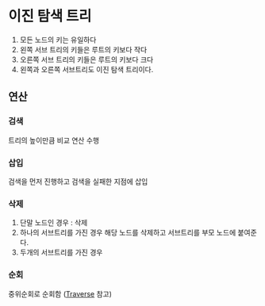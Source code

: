# 이진 탐색 트리
1. 모든 노드의 키는 유일하다
2. 왼쪽 서브 트리의 키들은 루트의 키보다 작다
3. 오른쪽 서브 트리의 키들은 루트의 키보다 크다
4. 왼쪽과 오른쪽 서브트리도 이진 탐색 트리이다.

## 연산

### 검색
트리의 높이만큼 비교 연산 수행

### 삽입
검색을 먼저 진행하고 검색을 실패한 지점에 삽입

### 삭제
1. 단말 노드인 경우 : 삭제
2. 하나의 서브트리를 가진 경우
	해당 노드를 삭제하고 서브트리를 부모 노드에 붙여준다.
3. 두개의 서브트리를 가진 경우

### 순회
중위순회로 순회함 ([Traverse](Traverse) 참고)